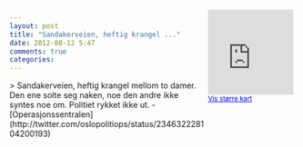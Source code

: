 ```yaml
---
layout: post
title: "Sandakerveien, heftig krangel ..."
date: 2012-08-12 5:47
comments: true
categories: 
---
```

<div style="float:right; margin:5px; position:relative;top:-130px;"><iframe width="150" height="150" frameborder="0" scrolling="no" marginheight="0" marginwidth="0" src="http://maps.google.com/maps?q=Sandakerveien,+Oslo&hl=no&t=m&z=14&output=embed&iwloc=&"></iframe><br/><small><a href="http://maps.google.com/maps?q=Sandakerveien,+Oslo&hl=no&t=m&z=14&source=embed&iwloc=A" style="color:#0000FF;text-align:left" target="_new">Vis st&oslash;rre kart</a></small></div>
> Sandakerveien, heftig krangel mellom to damer. Den ene solte seg naken, noe den andre ikke syntes noe om. Politiet rykket ikke ut. 
- [Operasjonssentralen](http://twitter.com/oslopolitiops/status/234632228104200193)
